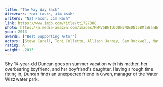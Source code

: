 ```yaml
---
title: "The Way Way Back"
directors: "Nat Faxon, Jim Rash"
writers: "Nat Faxon, Jim Rash"
link: https://www.imdb.com/title/tt1727388
photo: https://m.media-amazon.com/images/M/MV5BNTU5ODk5NDg0Nl5BMl5BanBnXkFtZTcwNzQwMjI1OQ@@._V1_FMjpg_UX1000_.jpg
year: 2013
awards: ["Best Supporting Actor"]
actors: [Steve Carell, Toni Collette, Allison Janney, Sam Rockwell, Maya Rudolph]
rating: A
weight: -2013
---
```

Shy 14-year-old Duncan goes on summer vacation with his mother, her overbearing boyfriend, and her boyfriend's daughter. Having a rough time fitting in, Duncan finds an unexpected friend in Owen, manager of the Water Wizz water park.
